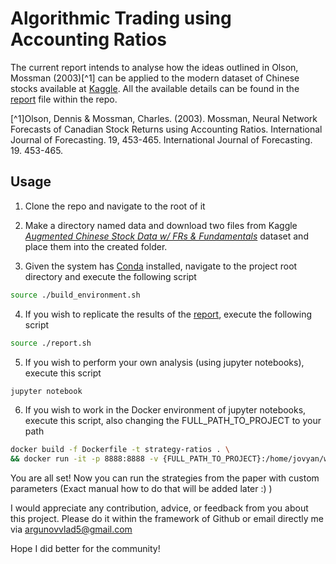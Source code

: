 # Algorithmic Trading using Accounting Ratios

The current report intends to analyse how the ideas outlined in Olson, Mossman (2003)[^1] can be applied to the modern dataset of Chinese stocks available at [Kaggle](https://www.kaggle.com/datasets/franciscofeng/augmented-china-stock-data-with-fundamentals). All the available details can be found in the [report](report.pdf) file within the repo.

[^1]Olson, Dennis \& Mossman, Charles. (2003). Mossman, Neural Network Forecasts of Canadian Stock Returns using Accounting Ratios. International Journal of Forecasting. 19, 453-465. International Journal of Forecasting. 19. 453-465.


## Usage

1. Clone the repo and navigate to the root of it

2. Make a directory named data and download two files from Kaggle *[Augmented Chinese Stock Data w/ FRs & Fundamentals](https://www.kaggle.com/datasets/franciscofeng/augmented-china-stock-data-with-fundamentals)* dataset and place them into the created folder.

3. Given the system has [Conda](https://docs.conda.io/en/latest/) installed, navigate to the project root directory and execute the following script

```bash
source ./build_environment.sh
```

4. If you wish to replicate the results of the [report](report.pdf), execute the following script

```bash
source ./report.sh
```

5. If you wish to perform your own analysis (using jupyter notebooks), execute this script

```bash
jupyter notebook
```

6. If you wish to work in the Docker environment of jupyter notebooks, execute this script, also changing the FULL_PATH_TO_PROJECT to your path

```bash
docker build -f Dockerfile -t strategy-ratios . \
&& docker run -it -p 8888:8888 -v {FULL_PATH_TO_PROJECT}:/home/jovyan/work/strategy-ratios strategy-ratios
```

You are all set! Now you can run the strategies from the paper with custom parameters (Exact manual how to do that will be added later :) )

I would appreciate any contribution, advice, or feedback from you about this project. Please do it within the framework of Github or email directly me via argunovvlad5@gmail.com

Hope I did better for the community!
